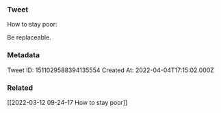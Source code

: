 ### Tweet
How to stay poor:

Be replaceable.

### Metadata
Tweet ID: 1511029588394135554
Created At: 2022-04-04T17:15:02.000Z

### Related
[[2022-03-12 09-24-17 How to stay poor]]

